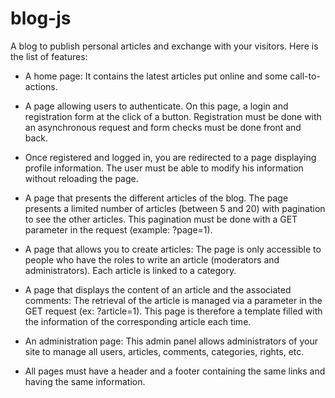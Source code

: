 # blog-js

A blog to publish personal articles and exchange with your visitors. Here is the list of features:

- A home page: It contains the latest articles put online and some call-to-actions.

- A page allowing users to authenticate. On this page, a login and registration form at the click of a button. Registration must be done with an asynchronous request and form checks must be done front and back.

- Once registered and logged in, you are redirected to a page displaying profile information. The user must be able to modify his information without reloading the page.

- A page that presents the different articles of the blog. The page presents a limited number of articles (between 5 and 20) with pagination to see the other articles. This pagination must be done with a GET parameter in the request (example: ?page=1).

- A page that allows you to create articles: The page is only accessible to people who have the roles to write an article (moderators and administrators). Each article is linked to a category.

- A page that displays the content of an article and the associated comments: The retrieval of the article is managed via a parameter in the GET request (ex: ?article=1). This page is therefore a template filled with the information of the corresponding article each time.

- An administration page: This admin panel allows administrators of your site to manage all users, articles, comments, categories, rights, etc.

- All pages must have a header and a footer containing the same links and having the same information.

<p center>
<img src="">
</p>
